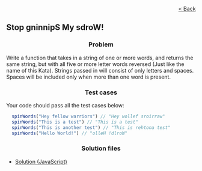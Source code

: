 <p align="right">
  <a href="../home.md">< Back</a>
</p>

<h2>Stop gninnipS My sdroW!</h2>

<h3 align="center">Problem</h3>

<p>Write a function that takes in a string of one or more words, and returns the same string, but with all five or more letter words reversed (Just like the name of this Kata). Strings passed in will consist of only letters and spaces. Spaces will be included only when more than one word is present.</p>

<h3 align="center">Test cases</h3>

<p>Your code should pass all the test cases below:</p>

```js
  spinWords("Hey fellow warriors") // "Hey wollef sroirraw" 
  spinWords("This is a test") // "This is a test" 
  spinWords("This is another test") // "This is rehtona test"
  spinWords("Hello World!") // "olleH !dlroW"
```

<h3 align="center">Solution files</h3>

- [Solution (JavaScript)](./solution.js)
